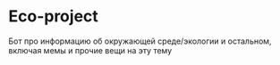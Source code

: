 # Eco-project
Бот про информацию об окружающей среде/экологии и остальном, включая мемы и прочие вещи на эту тему
